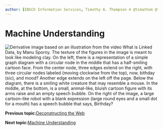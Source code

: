 ```yaml
---
author: [EBSCO Information Services, Timothy A. Thompson ⍝ @timathom @timathom@indieweb.social]
---
```


# Machine Understanding

![Derivative image based on an illustration from the video What is Linked Data, by Manu Sporny. The texture of the figures in the image is meant to look like modeling clay. On the left, there is a representation of a simple graph diagram with a circular node in the middle that has a half-smiling cartoon face. From the center node, three edges extend on the right, with three circular nodes labeled (moving clockwise from the top), now, bithday (sic), and mood? Another edge extends on the left off the page. Below the diagram, there is a smiling white creature that may resemble a mouse. In the middle, at the bottom, is a small, animal-like, bluish cartoon figure with its arms raise and an empty speech bubble. On the right of the image, a large cartoon-like robot with a blank expression (large round eyes and a small dot for a mouth) has a speech bubble that says, Birthday?](../../submaps/../img/introduction/machine_understanding.png "Machine Understanding")

**Previous topic:**[Deconstructing the Web](../../day_1/lesson_0/deconstructing_the_web.md)

**Next topic:**[Machine Understanding](../../day_1/lesson_0/machine_understanding_2.md)

